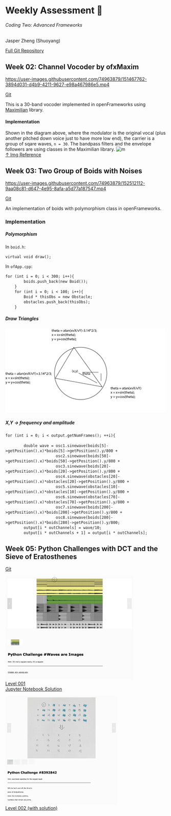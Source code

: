 # Weekly Assessment 🦔    
###### Coding Two: Advanced Frameworks    
Jasper Zheng (Shuoyang)  

[Full Git Repository](https://github.com/jasper-zheng/msc-coding-2-jasper-zheng)  

## Week 02: Channel Vocoder by ofxMaxim

https://user-images.githubusercontent.com/74963879/151467762-3894d031-d4b9-4211-9627-e98a467986e5.mp4  

[Git](https://github.com/jasper-zheng/msc-coding-2-jasper-zheng/tree/main/week_02)  

This is a 30-band vocoder implemented in openFrameworks using [Maximilian](https://github.com/micknoise/Maximilian) library.  

#### Implementation  
Shown in the diagram above, where the modulator is the original vocal (plus another pitched down voice just to have more low end), the carrier is a group of sqare waves, `n = 30`. The bandpass filters and the envelope followers are using classes in the Maximilian library.
![m](https://sethares.engr.wisc.edu/vocoders/channelvocoder.gif)  
[↑ Img Reference](https://sethares.engr.wisc.edu/vocoders/channelvocoder.html)   

## Week 03: Two Group of Boids with Noises  

https://user-images.githubusercontent.com/74963879/152512112-9aa08c81-d647-4e95-8afa-a5d77a187547.mp4

[Git](https://github.com/jasper-zheng/msc-coding-2-jasper-zheng/tree/main/week_03)  

An implementation of boids with polymorphism class in openFrameworks.     


### Implementation  

##### Polymorphism   

In `boid.h`:

```
virtual void draw();
```  

In `ofApp.cpp`:  

```
for (int i = 0; i < 300; i++){
        boids.push_back(new Boid());
    }
    for (int i = 0; i < 100; i++){
        Boid * thisObs = new Obstacle;
        obstacles.push_back(thisObs);
    }
```

##### Draw Triangles  
<img src="./week_03/graph.png" width=500></img>


##### X,Y -> frequency and amplitude  
```
for (int i = 0; i < output.getNumFrames(); ++i){

        double wave = osc1.sinewave(boids[5]->getPosition().x)*boids[5]->getPosition().y/800 +
                      osc2.sinewave(boids[50]->getPosition().x)*boids[50]->getPosition().y/800 +
                      osc3.sinewave(boids[20]->getPosition().x)*boids[20]->getPosition().y/800 +
                      osc4.sinewave(obstacles[20]->getPosition().x)*obstacles[20]->getPosition().y/800 +
                      osc5.sinewave(obstacles[10]->getPosition().x)*obstacles[10]->getPosition().y/800 +
                      osc6.sinewave(obstacles[70]->getPosition().x)*obstacles[70]->getPosition().y/800 +
                      osc7.sinewave(boids[200]->getPosition().x)*boids[200]->getPosition().y/800 +
                      osc8.sinewave(boids[280]->getPosition().x)*boids[280]->getPosition().y/800;
        output[i * outChannels] = wave/10;
        output[i * outChannels + 1] = output[i * outChannels];
```

## Week 05: Python Challenges with DCT and the Sieve of Eratosthenes  

[Git](https://github.com/jasper-zheng/msc-coding-2-jasper-zheng/tree/main/week_05)  

<img src='./week_05/deployed1.png' width=400></img>  
[Level 001](https://alaskawinter.cc/python-challenges/001)   
[Jupyter Notebook Solution](https://github.com/jasper-zheng/msc-coding-2-jasper-zheng/blob/main/week_05/python-challenges/sol/waves_are_images_solution.ipynb)  

<img src='./week_05/deployed2.png' width=350></img>    
[Level 002 (with solution)](https://alaskawinter.cc/python-challenges/002)   
